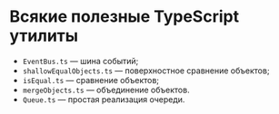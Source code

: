 # Всякие полезные TypeScript утилиты

* `EventBus.ts` — шина событий;
* `shallowEqualObjects.ts` — поверхностное сравнение объектов;
* `isEqual.ts` — сравнение объектов;
* `mergeObjects.ts` — объединение объектов.
* `Queue.ts` — простая реализация очереди.